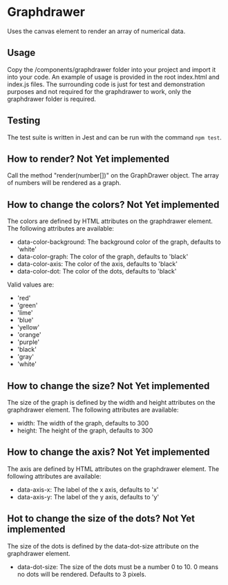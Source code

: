 # Graphdrawer

Uses the canvas element to render an array of numerical data.

## Usage

Copy the /components/graphdrawer folder into your project and import it into your code.
An example of usage is provided in the root index.html and index.js files.
The surrounding code is just for test and demonstration purposes and not required for the graphdrawer to work,
only the graphdrawer folder is required.

## Testing

The test suite is written in Jest and can be run with the command `npm test`.

## How to render? Not Yet implemented

Call the method "render(number[])" on the GraphDrawer object. The array of numbers will be rendered as a graph.

## How to change the colors? Not Yet implemented

The colors are defined by HTML attributes on the graphdrawer element. The following attributes are available:

* data-color-background: The background color of the graph, defaults to 'white'
* data-color-graph: The color of the graph, defaults to 'black'
* data-color-axis: The color of the axis, defaults to 'black'
* data-color-dot: The color of the dots, defaults to 'black'

Valid values are:

* 'red'
* 'green'
* 'lime'
* 'blue'
* 'yellow'
* 'orange'
* 'purple'
* 'black'
* 'gray'
* 'white'

## How to change the size? Not Yet implemented

The size of the graph is defined by the width and height attributes on the graphdrawer element. The following attributes are available:

* width: The width of the graph, defaults to 300
* height: The height of the graph, defaults to 300

## How to change the axis? Not Yet implemented

The axis are defined by HTML attributes on the graphdrawer element. The following attributes are available:

* data-axis-x: The label of the x axis, defaults to 'x'
* data-axis-y: The label of the y axis, defaults to 'y'

## Hot to change the size of the dots? Not Yet implemented

The size of the dots is defined by the data-dot-size attribute on the graphdrawer element.

* data-dot-size: The size of the dots must be a number 0 to 10. 0 means no dots will be rendered. Defaults to 3 pixels.
